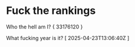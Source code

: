 # Fuck the rankings

Who the hell am I?
{ 33176120 }

What fucking year is it?
[ 2025-04-23T13:06:40Z ]
